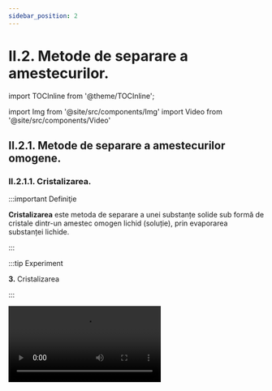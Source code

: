 ```yaml
---
sidebar_position: 2
---
```


# II.2. Metode de separare a amestecurilor.


import TOCInline from '@theme/TOCInline';

<TOCInline toc={toc} />



import Img from '@site/src/components/Img'
import Video from '@site/src/components/Video'








## II.2.1. Metode de separare a amestecurilor omogene.

### II.2.1.1. Cristalizarea.



:::important Definiţie

**Cristalizarea** este metoda de separare a unei substanțe solide sub formă de cristale dintr-un amestec omogen lichid (soluție), prin evaporarea substanței lichide.

:::




:::tip Experiment

**3.** Cristalizarea

:::

<Video src="https://www.youtube.com/embed/ZkYIcurElJg" />


**Materiale necesare:** pahar Berzelius, apă, cristale de piatră vânătă, baghetă, sită de azbest, spirtieră, chibrit, capsulă, trepied.


:::warning

Acest experiment se efectuează numai de către profesori!
 
  
:::



**Descrierea experimentului:** 

- În pahar amestecă apa cu piatra vânătă cu ajutorul baghetei.
- Pune amestecul format într-o capsulă pe care o așezi pe sita de azbest de pe trepied și încălzește-l la flacăra spirtierei.
 

- Ce observi ?


:::note Observaţie

Apa se evaporă și se obțin în capsulă cristale de piatră vânătă.  

:::



**Concluzia experimentului:**

Prin cristalizare am separat o substanță solidă sub formă de cristale dintr-un amestec omogen lichid (soluție), prin evaporarea apei.



<br></br>


<Video src="https://www.youtube.com/embed/zCoSVEfaJL8" />


<br></br>



:::warning

Acest experiment se efectuează numai în prezența unui adult!

Când lucrezi cu surse de foc ai grijă să ai părul strâns și să nu porți haine cu mâneci largi! Atenție când lucrezi cu apă caldă să nu te arzi!

Piatra vânătă este toxică. Nu o atinge și nu o gusta!

 
  
:::

<br></br>



<Video src="https://www.youtube.com/embed/MxRAzjH6_Qs" />

<br></br>


:::warning

Acest experiment se efectuează numai în prezența unui adult!

Când lucrezi cu surse de foc ai grijă să ai părul strâns și să nu porți haine cu mâneci largi! Atenție când lucrezi cu apă caldă să nu te arzi!

Piatra vânătă este toxică. Nu o atinge și nu o gusta!

 
  
:::






:::caution Aplicaţiile cristalizării

- Extragerea sării din apa de mare.

- Extragerea zahărului din trestia/sflecla de zahăr.


:::


<br></br>
<br></br>




### II.2.1.2. Distilarea.


:::important Definiţie

**Distilarea** constă în separarea componentelor lichide dintr-un amestec omogen, pe baza punctelor lor de fierbere diferite.

:::


:::important

În timpul distilării au loc două fenomene fizice: **vaporizarea**, urmată de **condensare**.


<Img className="img-responsive4" src="chimie/clasa7/capitolul2/2_2_1_2_Poza1_PozaProcesDistilare.jpg" width="1000" height="600" />


Dacă în balon există un amestec de apă cu alcool, prin încălzire, temperatura va crește, iar când ajunge la 78 °C, alcoolul începe să fiarbă. 

Pe toată durata fierberii alcoolului, temperatura rămâne constantă, la 78 °C. Vaporii de alcool ajunși în refrigerent sunt răciți și condensează. 

Când temperatura începe să crească depășind 78 °C, alcoolul s-a separat de apă și se oprește distilarea. Apa s-a separat de alcool.

:::


:::note Observație

În general părțile componente ale amestecului au puncte de fierbere care nu diferă cu mai mult de 25 °C între ele, în condiții de presiune de o atmosferă. În schimb dacă diferența dintre punctele de fierbere este mai mare de 25 °C se poate folosi pentru separarea componenților o distilare simplă.

:::




:::caution Aplicaţiile distilării

**1)**	Obținerea apei distilate (pură din punct de vedere chimic), folosită în laboratoare, industrie, farmacie.


<Img className="img-responsive4" src="chimie/clasa7/capitolul2/2_2_1_2_Poza1bis_PozaApaDistilata.jpg" width="1000" height="1000" />



<br></br>
<br></br>


**2)** Obținerea băuturilor alcoolice în instalații industriale cu alambic.



<Img className="img-responsive4" src="chimie/clasa7/capitolul2/2_2_1_2_Poza2_PozaAlambic.jpg" width="1000" height="854" />


<br></br>
<br></br>




**3)** Prin distilarea fracționată a petrolului, în rafinăriile petrochimice se obțin propan, butan, benzine, petrol lampant, motorină, păcură. Aceste produse ale distilării petrolului se folosesc drept combustibili, la obținerea maselor plastice, medicamentelor, cauciucului artificial, fibrelor artificiale, detergenți, insecticide, pesticide etc.




<Img className="img-responsive4" src="chimie/clasa7/capitolul2/2_2_1_2_Poza3_PozaRafinarie.jpg" width="1000" height="565" />


<br></br>
<br></br>



**4)**	Distilarea fracționată a aerului cu separarea azotului de oxigen. Se consideră un balon de distilare care conține un amestec lichid de oxigen (componentul greu) și azot (componentul ușor). Dacă amestecul lichid este încălzit acesta va începe să fiarbă, producând vapori care conțin mai mult azot (componentul ușor) decât lichidul inițial. Acești vapori bogați în azot condensează într-un condensator.

<Img className="img-responsive4" src="chimie/clasa7/capitolul2/2_2_1_2_Poza4_DistilareaFractionataAAerului.jpg" width="1000" height="725" />




:::



<br></br>
<br></br>




## II.2.2. Metode de separare a componentelor unui amestec eterogen.

### II.2.2.1. Decantarea.



:::important Definiţie

**Decantarea** este metoda de separare a componentelor unui amestec eterogen solid–lichid sau lichid–lichid pe baza diferenței mari dintre densitățile acestora. 

:::


:::important

a) Pentru componente solid-lichid având densități cu mult diferite se folosește decantarea cu ajutorul baghetei (când solidul stă pe fundul lichidului). 

b) Pentru componentele lichid-lichid cu densități diferite și care sunt nemiscibile (nu se dizolvă unul în altul) se folosește decantarea cu pâlnia de separare.


:::





:::tip Experiment

**4.** Decantarea unui amestec de apă+ulei+nisip

:::

<Video src="https://www.youtube.com/embed/_JlehKDanoc" />


**Materiale necesare:** 2 pahare Berzelius, baghetă, pâlnie de separare (cu robinet), apă,ulei,nisip, stativ.


**Descrierea experimentului:** 

- Cu ajutorul baghetei se toarnă partea lichidă a amestecului în pâlnia de separare. În pahar rămâne nisipul.
- Se desface robinetul pâlniei de separare astfel încât, apa care are densitatea mai mare va curge în pahar, iar uleiul cu densitatea mai mică va rămâne în pâlnia de separare.
 

- Ce observi ?


:::note Observaţie

Prin decantare am separat nisipul de apa cu ulei, cu bagheta, apoi am separat apa de ulei cu pâlnia cu robinet.  

:::



**Concluzia experimentului:**

Prin decantare am separat componentelor unui amestec eterogen solid–lichid sau lichid–lichid, pe baza diferenței dintre densitățile acestora.



:::caution Aplicaţiile decantării

**1.** Obținerea apei potabile în bazine decantoare de mari dimensiuni, în care impuritățile solide se depun pe fundul decantorului și apa se limpezește și se epurează (curăță) mecanic.



<Img className="img-responsive4" src="chimie/clasa7/capitolul2/2_2_2_1_Poza1_PozaDecantorApa.jpg" width="1000" height="531" />


<br></br>
<br></br>



**2.** Separarea celor 2 componente ale varului stins: apa de var și laptele de var.


<Img className="img-responsive4" src="chimie/clasa7/capitolul2/2_2_2_1_Poza2_PozaPaharVarStins.jpg" width="1000" height="655" />


:::

<br></br>
<br></br>




### II.2.2.2. Filtrarea.



:::important Definiţie

**Filtrarea** este metoda de separare a unei substanțe solide dintr-un amestec eterogen solid-lichid care au densități apropiate, cu ajutorul unui material filtrant (hârtie de filtru).  

:::


:::note Observaţie

Observație: Când densitatea solidului este mult mai mare ca cea a lichidului din amestec aplicăm decantarea, iar când densitatea solidului este asemănătoare cu cea a lichidului (solidul nu se depune pe fundul lichidului, ci este peste tot împrăștiat prin lichid) aplicăm filtrarea.  

:::




:::tip Experiment

**5.** Filtrarea unui amestec eterogen

:::

<Video src="https://www.youtube.com/embed/h0S1sYA1Vsg" />


**Materiale necesare:** 1 pahar Berzelius, 1 pahar Erlenmeyer, baghetă, pâlnie , hârtie de filtru, apă, pulbere de sulf (pulbere de cărbune, praf de cretă, bobițe de plută, frunze de ceai, cafea măcinată etc).


**Descrierea experimentului:** 

- În paharul Berzelius se amestecă apa cu pulberea de sulf.
- Se împăturește în patru hârtia de filtru, se desparte o foaie de celelalte, se aplică pe pereții interiori ai pâlniei umezită.
- Amestecul se toarnă în pâlnie pe o baghetă de sticlă înclinată spre peretele lateral, spre partea triplă a filtrului.
 

- Ce observi ?


:::note Observaţie

Pentru a separa apa de pulberea de sulf am folosit filtrarea.  

:::



**Concluzia experimentului:**

Prin filtrarea am separat o substanță solidă dintr-un amestec eterogen solid-lichid, cu densități apropiate, cu ajutorul unui hârtiei de filtru. 



:::caution Aplicaţiile filtrării:

**1.** Filtru pentru apă potabilă (bună de băut)



<Img className="img-responsive5" src="chimie/clasa7/capitolul2/2_2_2_2_Poza1_PozaFiltruApaPotabila.jpg" width="1000" height="1000" />


<br></br>
<br></br>

**2.** Filtru pentru aer (automobile, aer condiționat, aspiratoare, industriale pentru reținerea gazelor poluante etc.)



<Img className="img-responsive5" src="chimie/clasa7/capitolul2/2_2_2_2_Poza2_PozaFiltruPentruAer.jpg" width="1000" height="881" />



<br></br>
<br></br>

**3.** Filtru de ulei la automobile.

<Img className="img-responsive5" src="chimie/clasa7/capitolul2/2_2_2_2_Poza3_PozaFiltruDeUleiMasina.jpg" width="1000" height="913" />



<br></br>
<br></br>

**4.** Filtru de cafea.




<Img className="img-responsive5" src="chimie/clasa7/capitolul2/2_2_2_2_Poza4_PozaFiltruCafea.jpg" width="1000" height="1000" />


:::



:::caution Problemă rezolvată

**1.** Tudor are la dispoziție următoarele instrumente: spirtieră cu trepied și sită de azbest, magnet, pâlnie cu filtru, pahare, baghetă, pâlnie cu robinet.

Ce echipament este necesar pentru a extrage fiecare substanță enumerată în coloana 2? Scrie răspunsurile în tabel.


<Img className="img-responsive4" src="chimie/clasa7/capitolul2/2_2_2_2_Poza5_PozaTabelProblemaModel1.jpg" width="1000" height="413" />

:::




<br></br>
<br></br>


### II.2.2.3 Aplică ce ai învățat în legătură cu Metodele de separare a amestecurilor


:::caution Temă

1)	Lucian dorește să separe un amestec de sare, nisip și pilitură de fier în trei substanțe solide separate. El a parcurs următorii pași:

- A împrăștiat amestecul pe o coală de hârtie și a trecut un magnet pe deasupra lor.
- A pus restul amestecului într-un pahar și a adăugat apă.
- A filtrat amestecul de apă.

A reușit Lucian să separe amestecul inițial în trei substanțe solide când a finalizat acești trei pași? Explică răspunsul tău.


:::




:::caution Temă

2)	Daniela dorește să separe un amestec de apă cu ulei. 

Ea folosește următoarea instalație:

<Img className="img-responsive5" src="chimie/clasa7/capitolul2/2_2_2_3_Poza1_PozaInstalatieFiltrareTema2.jpg" width="1000" height="818" />



a)	Denumește ustensilele folosite în acest experiment.

b)	Ce fel de amestec formează apa cu uleiul?

c)	Ce lichid a curs în pahar după deschiderea robinetului ? Explică răspunsul.




:::


<br></br>
<br></br>






